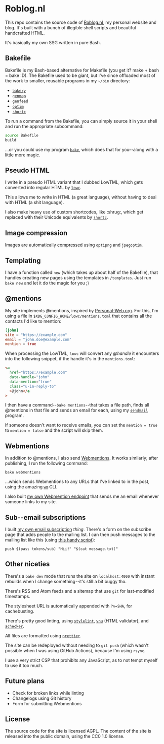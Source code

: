 # Roblog.nl

This repo contains the source code of [Roblog.nl](https://roblog.nl), my
personal website and blog. It's built with a bunch of illegible shell scripts
and beautiful handcrafted HTML.

It's basically my own SSG written in pure Bash.

## Bakefile

Bakefile is my Bash-based alternative for Makefile (you get it? make + bash =
bake :D). The Bakefile used to be giant, but I've since offloaded most of the
work to smaller, reusable programs in my `~/bin` directory:

- [`bakery`](https://git.dupunkto.org/meta/dotfiles/tree/bin/bakery)
- [`genmap`](https://git.dupunkto.org/meta/dotfiles/tree/bin/genmap)
- [`genfeed`](https://git.dupunkto.org/meta/dotfiles/tree/bin/genmap)
- [`optim`](https://git.dupunkto.org/meta/dotfiles/tree/bin/genmap)
- [`shortc`](https://git.dupunkto.org/meta/dotfiles/tree/bin/genmap)

To run a command from the Bakefile, you can simply source it in your shell and
run the appropriate subcommand:

```bash
source Bakefile
build
```

...or you could use my program
[`bake`](https://git.dupunkto.org/meta/dotfiles/tree/bin/bake), which does that
for you--along with a little more magic.

## Pseudo HTML

I write in a pseudo HTML variant that I dubbed LowTML, which gets converted into
regular HTML by [`lowc`](https://git.dupunkto.org/axcelott/lowc).

This allows me to write in HTML (a great language), without having to deal with
HTML (a shit language).

I also make heavy use of custom shortcodes, like \:shrug\:, which get replaced
with their Unicode equivalents by
[`shortc`](https://git.dupunkto.org/meta/dotfiles/tree/bin/shortc).

## Image compression

Images are automatically
[compressed](https://git.dupunkto.org/meta/dotfiles/tree/bin/optim) using
`optipng` and `jpegoptim`.

## Templating

I have a function called `new` (which takes up about half of the Bakefile), that
handles creating new pages using the templates in `/templates`. Just run
`bake new` and let it do the magic for you ;)

## @mentions

My site implements @mentions, inspired by
[Personal-Web.org](https://personal-web.org). For this, I'm using a file in
`$XDG_CONFIG_HOME/lowc/mentions.toml` that contains all the contacts I'd like to
mention:

```toml
[john]
site = "https://example.com"
email = "john.doe@example.com"
mention = true
```

When processing the LowTML, `lowc` will convert any _@handle_ it encounters into
the following snippet, if the handle it's in the `mentions.toml`:

```html
<a
  href="https://example.com"
  data-handle="john"
  data-mention="true"
  class="u-in-reply-to"
  >@john</a
>
```

I then have a command--`bake mentions`--that takes a file path, finds all
@mentions in that file and sends an email for each, using my
[`sendmail`](https://git.dupunkto.org/axcelott/sendmail) program.

If someone doesn't want to receive emails, you can set the `mention = true` to
`mention = false` and the script will skip them.

## Webmentions

In addition to @mentions, I also send [Webmentions](https://webmention.net). It
works similarly; after publishing, I run the following command:

```shell
bake webmentions
```

...which sends Webmentions to any URLs that I've linked to in the post, using
the amazing [`wm`](https://github.com/remy/wm) CLI.

I also built
[my own Webmention endpoint](https://git.dupunkto.org/sites/api.geheimesite.nl/tree/webmentions.php)
that sends me an email whenever someone links to my site.

## Sub--email subscriptions

I built
[my own email subscription](https://git.dupunkto.org/sites/api.geheimesite.nl/tree/sub.php)
_thing_. There's a form on the subscribe page that adds people to the mailing
list. I can then push messages to the mailing list like this (using
[this handy script](https://git.dupunkto.org/meta/dotfiles/tree/bin/push)):

```shell
push $(pass tokens/sub) "Hii!" "$(cat message.txt)"
```

## Other niceties

There's a `bake dev` mode that runs the site on `localhost:4000` with instant
rebuilds when I change something--it's still a bit buggy tho.

There's RSS and Atom feeds and a sitemap that use `git` for last-modified
timestamps.

The stylesheet URL is automatically appended with `?v=SHA`, for cachebusting.

There's pretty good linting, using [`stylelint`](https://stylelint.io),
[`vnu`](https://git.dupunkto.org/forks/vnu) (HTML validator), and
[`achecker`](https://github.com/IBMa/equal-access).

All files are formatted using [`prettier`](https://prettier.io).

The site can be redeployed without needing to `git push` (which wasn't possible
when I was using GitHub Actions), because I'm using `rsync`.

I use a very strict CSP that prohibits any JavaScript, as to not tempt myself to
use it too much.

## Future plans

- Check for broken links while linting
- Changelogs using Git history
- Form for submitting Webmentions

## License

The source code for the site is licensed AGPL. The content of the site is
released into the public domain, using the CC0 1.0 license.
